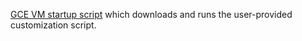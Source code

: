 [GCE VM startup script](https://cloud.google.com/compute/docs/startupscript)
which downloads and runs the user-provided customization script.
